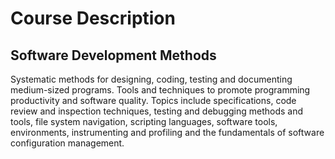 # Course Description
## Software Development Methods
Systematic methods for designing, coding, testing and documenting medium-sized programs. Tools and techniques to promote programming productivity and software quality. Topics include specifications, code review and inspection techniques, testing and debugging methods and tools, file system navigation, scripting languages, software tools, environments, instrumenting and profiling and the fundamentals of software configuration management.


